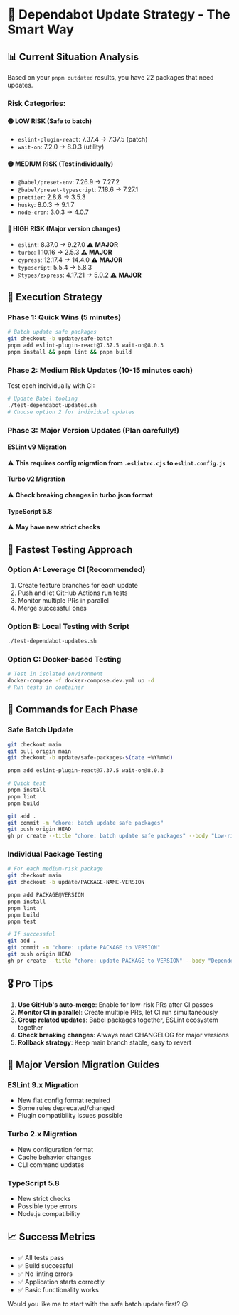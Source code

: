 # 🚀 Dependabot Update Strategy - The Smart Way

## 📊 Current Situation Analysis

Based on your `pnpm outdated` results, you have 22 packages that need updates.

### Risk Categories:

#### 🟢 **LOW RISK** (Safe to batch)

-   `eslint-plugin-react`: 7.37.4 → 7.37.5 (patch)
-   `wait-on`: 7.2.0 → 8.0.3 (utility)

#### 🟡 **MEDIUM RISK** (Test individually)

-   `@babel/preset-env`: 7.26.9 → 7.27.2
-   `@babel/preset-typescript`: 7.18.6 → 7.27.1
-   `prettier`: 2.8.8 → 3.5.3
-   `husky`: 8.0.3 → 9.1.7
-   `node-cron`: 3.0.3 → 4.0.7

#### 🔴 **HIGH RISK** (Major version changes)

-   `eslint`: 8.37.0 → 9.27.0 ⚠️ **MAJOR**
-   `turbo`: 1.10.16 → 2.5.3 ⚠️ **MAJOR**
-   `cypress`: 12.17.4 → 14.4.0 ⚠️ **MAJOR**
-   `typescript`: 5.5.4 → 5.8.3
-   `@types/express`: 4.17.21 → 5.0.2 ⚠️ **MAJOR**

## 🎯 Execution Strategy

### Phase 1: Quick Wins (5 minutes)

```bash
# Batch update safe packages
git checkout -b update/safe-batch
pnpm add eslint-plugin-react@7.37.5 wait-on@8.0.3
pnpm install && pnpm lint && pnpm build
```

### Phase 2: Medium Risk Updates (10-15 minutes each)

Test each individually with CI:

```bash
# Update Babel tooling
./test-dependabot-updates.sh
# Choose option 2 for individual updates
```

### Phase 3: Major Version Updates (Plan carefully!)

#### ESLint v9 Migration

⚠️ **This requires config migration from `.eslintrc.cjs` to `eslint.config.js`**

#### Turbo v2 Migration

⚠️ **Check breaking changes in turbo.json format**

#### TypeScript 5.8

⚠️ **May have new strict checks**

## 🚀 Fastest Testing Approach

### Option A: Leverage CI (Recommended)

1. Create feature branches for each update
2. Push and let GitHub Actions run tests
3. Monitor multiple PRs in parallel
4. Merge successful ones

### Option B: Local Testing with Script

```bash
./test-dependabot-updates.sh
```

### Option C: Docker-based Testing

```bash
# Test in isolated environment
docker-compose -f docker-compose.dev.yml up -d
# Run tests in container
```

## 🔧 Commands for Each Phase

### Safe Batch Update

```bash
git checkout main
git pull origin main
git checkout -b update/safe-packages-$(date +%Y%m%d)

pnpm add eslint-plugin-react@7.37.5 wait-on@8.0.3

# Quick test
pnpm install
pnpm lint
pnpm build

git add .
git commit -m "chore: batch update safe packages"
git push origin HEAD
gh pr create --title "chore: batch update safe packages" --body "Low-risk dependency updates"
```

### Individual Package Testing

```bash
# For each medium-risk package
git checkout main
git checkout -b update/PACKAGE-NAME-VERSION

pnpm add PACKAGE@VERSION
pnpm install
pnpm lint
pnpm build
pnpm test

# If successful
git add .
git commit -m "chore: update PACKAGE to VERSION"
git push origin HEAD
gh pr create --title "chore: update PACKAGE to VERSION" --body "Dependency update with CI validation"
```

## 🎖️ Pro Tips

1. **Use GitHub's auto-merge**: Enable for low-risk PRs after CI passes
2. **Monitor CI in parallel**: Create multiple PRs, let CI run simultaneously
3. **Group related updates**: Babel packages together, ESLint ecosystem together
4. **Check breaking changes**: Always read CHANGELOG for major versions
5. **Rollback strategy**: Keep main branch stable, easy to revert

## 🚨 Major Version Migration Guides

### ESLint 9.x Migration

-   New flat config format required
-   Some rules deprecated/changed
-   Plugin compatibility issues possible

### Turbo 2.x Migration

-   New configuration format
-   Cache behavior changes
-   CLI command updates

### TypeScript 5.8

-   New strict checks
-   Possible type errors
-   Node.js compatibility

## 📈 Success Metrics

-   ✅ All tests pass
-   ✅ Build successful
-   ✅ No linting errors
-   ✅ Application starts correctly
-   ✅ Basic functionality works

Would you like me to start with the safe batch update first? 😉
